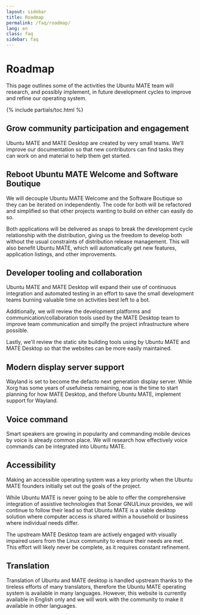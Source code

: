 ```yaml
---
layout: sidebar
title: Roadmap
permalink: /faq/roadmap/
lang: en
class: faq
sidebar: faq
---
```


# Roadmap 

This page outlines some of the activities the Ubuntu MATE team will research, and possibly implement, in future development cycles to improve and refine our operating system.

{% include partials/toc.html %}

## Grow community participation and engagement

Ubuntu MATE and MATE Desktop are created by very small teams. We’ll improve our documentation so that new contributors can find tasks they can work on and material to help them get started.

## Reboot Ubuntu MATE Welcome and Software Boutique

We will decouple Ubuntu MATE Welcome and the Software Boutique so they can be iterated on independently. The code for both will be refactored and simplified so that other projects wanting to build on either can easily do so.

Both applications will be delivered as snaps to break the development cycle relationship with the distribution, giving us the freedom to develop both without the usual constraints of distribution release management. This will also benefit Ubuntu MATE, which will automatically get new features, application listings, and other improvements.

## Developer tooling and collaboration

Ubuntu MATE and MATE Desktop will expand their use of continuous integration and automated testing in an effort to save the small development teams burning valuable time on activities best left to a bot.

Additionally, we will review the development platforms and communication/collaboration tools used by the MATE Desktop team to improve team communication and simplfy the project infrastructure where possible.

Lastly, we'll review the static site building tools using by Ubuntu MATE and MATE Desktop so that the websites can be more easily maintained.

## Modern display server support

Wayland is set to become the defacto next generation display server. While Xorg has some years of usefulness remaining, now is the time to start planning for how MATE Desktop, and thefore Ubuntu MATE, implement support for Wayland.

## Voice command

Smart speakers are growing in popularity and commanding mobile devices by voice is already common place. We will research how effectively voice commands can be integrated into Ubuntu MATE.

## Accessibility

Making an accessible operating system was a key priority when the Ubuntu MATE founders initially set out the goals of the project.

While Ubuntu MATE is never going to be able to offer the comprehensive integration of assistive technologies that Sonar GNU/Linux provides, we will continue to follow their lead so that Ubuntu MATE is a viable desktop solution where computer access is shared within a household or business where individual needs differ.

The upstream MATE Desktop team are actively engaged with visually impaired users from the Linux community to ensure their needs are met. This effort will likely never be complete, as it requires constant refinement.

## Translation

Translation of Ubuntu and MATE desktop is handled upstream thanks to the tireless efforts of many translators, therefore the Ubuntu MATE operating system is available in many languages. However, this website is currently available in English only and we will work with the community to make it available in other languages.
